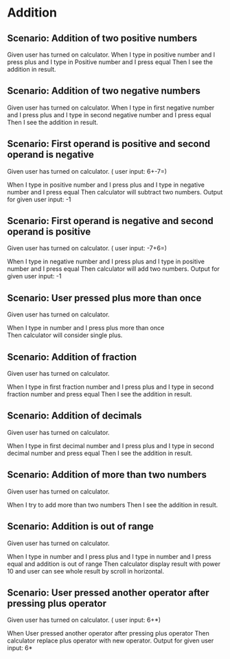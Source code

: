 # Addition

## Scenario: Addition of two positive numbers
  
  Given user has turned on calculator.
  When I type in positive number and I press plus and I type in Positive number
  and I press equal
  Then I see the addition in result.

## Scenario: Addition of two negative numbers
  
  Given user has turned on calculator.
  When I type in first negative number and I press plus and I type in second
  negative number and I press equal
  Then I see the addition in result.
  
## Scenario: First operand is positive and second operand is negative

  Given user has turned on calculator. ( user input: 6+-7=)

  When I type in positive number and I press plus and I type in negative number
  and I press equal
  Then calculator will subtract two numbers. Output for given user input: -1
  
## Scenario: First operand is negative and second operand is positive
  
  Given user has turned on calculator. ( user input: -7+6=)

  When I type in negative number and I press plus and I type in positive number
  and I press equal
  Then calculator will add two numbers. Output for given user input: -1
  
## Scenario: User pressed plus more than once
  
  Given user has turned on calculator.

  When I type in number and I press plus more than once  
  Then calculator will consider single plus.
  
## Scenario: Addition of fraction
  
  Given user has turned on calculator.

  When I type in first fraction number and I press plus and I type in second
  fraction number and press equal
  Then I see the addition in result.
  
## Scenario: Addition of decimals
  
  Given user has turned on calculator.

  When I type in first decimal number and I press plus and I type in second
  decimal number and press equal
  Then I see the addition in result.
  
## Scenario: Addition of more than two numbers
  
  Given user has turned on calculator.
  
  When I try to add more than two numbers
  Then I see the addition in result.
  
## Scenario: Addition is out of range
  
  Given user has turned on calculator.
  
  When I type in number and I press plus and I type in number
  and I press equal and addition is out of range
  Then calculator display result with power 10 and user can see whole result
  by scroll in horizontal.
  
## Scenario: User pressed another operator after pressing plus operator
  
  Given user has turned on calculator. ( user input: 6+*)
  
  When User pressed another operator after pressing plus operator
  Then calculator replace plus operator with new operator. Output for given
  user input: 6*
